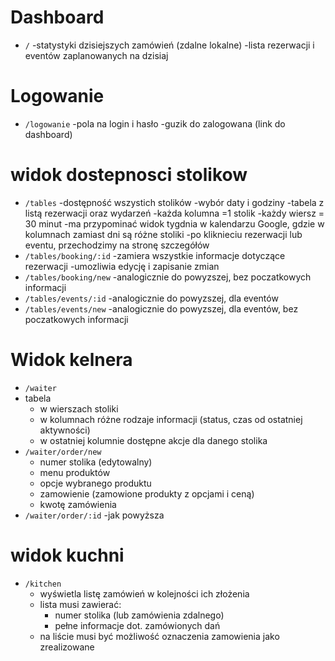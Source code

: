 # Dashboard

- `/`
  -statystyki dzisiejszych zamówień (zdalne lokalne)
  -lista rezerwacji i eventów zaplanowanych na dzisiaj

# Logowanie

- `/logowanie`
  -pola na login i hasło
  -guzik do zalogowana (link do dashboard)

# widok dostepnosci stolikow

- `/tables`
  -dostępność wszystich stolików
  -wybór daty i godziny
  -tabela z listą rezerwacji oraz wydarzeń
  -każda kolumna =1 stolik
  -każdy wiersz = 30 minut
  -ma przypominać widok tygdnia w kalendarzu Google, gdzie w kolumnach zamiast dni są różne stoliki
  -po kliknieciu rezerwacji lub eventu, przechodzimy na stronę szczegółów
- `/tables/booking/:id`
  -zamiera wszystkie informacje dotyczące rezerwacji
  -umozliwia edycję i zapisanie zmian
- `/tables/booking/new`
  -analogicznie do powyzszej, bez poczatkowych informacji
- `/tables/events/:id`
  -analogicznie do powyzszej, dla eventów
- `/tables/events/new`
  -analogicznie do powyzszej, dla eventów, bez poczatkowych informacji

# Widok kelnera

- `/waiter`
- tabela
  - w wierszach stoliki
  - w kolumnach różne rodzaje informacji (status, czas od ostatniej aktywności)
  - w ostatniej kolumnie dostępne akcje dla danego stolika
- `/waiter/order/new`
  - numer stolika (edytowalny)
  - menu produktów
  - opcje wybranego produktu
  - zamowienie (zamowione produkty z opcjami i ceną)
  - kwotę zamówienia
- `/waiter/order/:id`
  -jak powyższa

# widok kuchni

- `/kitchen`
  - wyświetla listę zamówień w kolejności ich złożenia
  - lista musi zawierać:
    - numer stolika (lub zamówienia zdalnego)
    - pełne informacje dot. zamówionych dań
  - na liście musi być możliwość oznaczenia zamowienia jako zrealizowane

